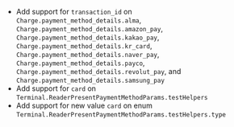 * Add support for `transaction_id` on `Charge.payment_method_details.alma`, `Charge.payment_method_details.amazon_pay`, `Charge.payment_method_details.kakao_pay`, `Charge.payment_method_details.kr_card`, `Charge.payment_method_details.naver_pay`, `Charge.payment_method_details.payco`, `Charge.payment_method_details.revolut_pay`, and `Charge.payment_method_details.samsung_pay`
* Add support for `card` on `Terminal.ReaderPresentPaymentMethodParams.testHelpers`
* Add support for new value `card` on enum `Terminal.ReaderPresentPaymentMethodParams.testHelpers.type`
